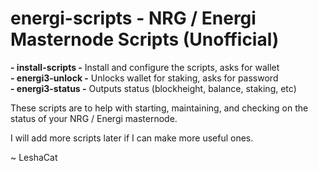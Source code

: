 # energi-scripts - NRG / Energi Masternode Scripts (Unofficial)

**- install-scripts -** Install and configure the scripts, asks for wallet<br />
**- energi3-unlock -** Unlocks wallet for staking, asks for password<br />
**- energi3-status -** Outputs status (blockheight, balance, staking, etc)<br />

These scripts are to help with starting, maintaining, and checking on the status of your NRG / Energi masternode.

I will add more scripts later if I can make more useful ones.

~ LeshaCat
